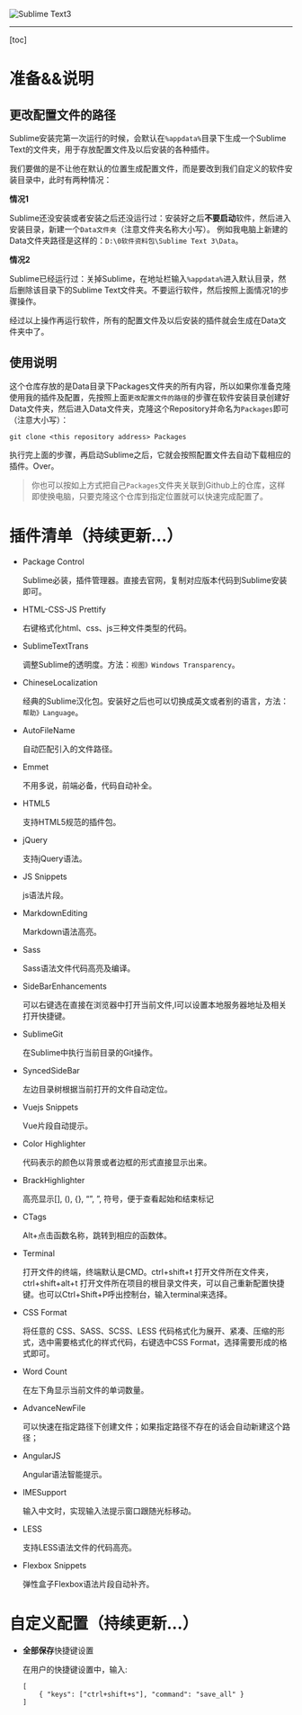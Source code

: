 ![Sublime Text3](http://i1.piimg.com/583407/ba5f8509ca26b79bs.png)

---

[toc]

# 准备&&说明
## 更改配置文件的路径
Sublime安装完第一次运行的时候，会默认在`%appdata%`目录下生成一个Sublime Text的文件夹，用于存放配置文件及以后安装的各种插件。

我们要做的是不让他在默认的位置生成配置文件，而是要改到我们自定义的软件安装目录中，此时有两种情况：

**情况1**

 Sublime还没安装或者安装之后还没运行过：安装好之后**不要启动**软件，然后进入安装目录，新建一个`Data文件夹`（注意文件夹名称大小写）。
例如我电脑上新建的Data文件夹路径是这样的：`D:\0软件资料包\Sublime Text 3\Data`。

**情况2**

Sublime已经运行过：关掉Sublime，在地址栏输入`%appdata%`进入默认目录，然后删除该目录下的Sublime Text文件夹。不要运行软件，然后按照上面情况1的步骤操作。

经过以上操作再运行软件，所有的配置文件及以后安装的插件就会生成在Data文件夹中了。

## 使用说明
这个仓库存放的是Data目录下Packages文件夹的所有内容，所以如果你准备克隆使用我的插件及配置，先按照上面`更改配置文件的路径`的步骤在软件安装目录创建好Data文件夹，然后进入Data文件夹，克隆这个Repository并命名为`Packages`即可（注意大小写）：

```
git clone <this repository address> Packages
```

执行完上面的步骤，再启动Sublime之后，它就会按照配置文件去自动下载相应的插件。Over。

> 你也可以按如上方式把自己`Packages`文件夹关联到Github上的仓库，这样即使换电脑，只要克隆这个仓库到指定位置就可以快速完成配置了。

# 插件清单（持续更新...）

- Package Control

	Sublime必装，插件管理器。直接去官网，复制对应版本代码到Sublime安装即可。
- HTML-CSS-JS Prettify

	右键格式化html、css、js三种文件类型的代码。
- SublimeTextTrans

	调整Sublime的透明度。方法：`视图》Windows Transparency`。

- ChineseLocalization

	经典的Sublime汉化包。安装好之后也可以切换成英文或者别的语言，方法：`帮助》Language`。
- AutoFileName

	自动匹配引入的文件路径。
- Emmet

	不用多说，前端必备，代码自动补全。
- HTML5

	支持HTML5规范的插件包。
- jQuery

	支持jQuery语法。
- JS Snippets

	js语法片段。
- MarkdownEditing

	Markdown语法高亮。
- Sass

	Sass语法文件代码高亮及编译。
- SideBarEnhancements

	可以右键选在直接在浏览器中打开当前文件,l可以设置本地服务器地址及相关打开快捷键。
- SublimeGit

	在Sublime中执行当前目录的Git操作。
- SyncedSideBar

	左边目录树根据当前打开的文件自动定位。
- Vuejs Snippets

	Vue片段自动提示。
- Color Highlighter

	代码表示的颜色以背景或者边框的形式直接显示出来。
- BrackHighlighter

	高亮显示[], (), {}, “”, ”, <tag></tag>符号，便于查看起始和结束标记
- CTags

	Alt+点击函数名称，跳转到相应的函数体。
- Terminal

	打开文件的终端，终端默认是CMD。ctrl+shift+t 打开文件所在文件夹，ctrl+shift+alt+t 打开文件所在项目的根目录文件夹，可以自己重新配置快捷键。也可以Ctrl+Shift+P呼出控制台，输入terminal来选择。
- CSS Format

	将任意的 CSS、SASS、SCSS、LESS 代码格式化为展开、紧凑、压缩的形式，选中需要格式化的样式代码，右键选中CSS Format，选择需要形成的格式即可。
	
- Word Count

	在左下角显示当前文件的单词数量。
- AdvanceNewFile

	可以快速在指定路径下创建文件；如果指定路径不存在的话会自动新建这个路径；
- AngularJS

	Angular语法智能提示。

- IMESupport

	输入中文时，实现输入法提示窗口跟随光标移动。

- LESS

	支持LESS语法文件的代码高亮。

- Flexbox Snippets

	弹性盒子Flexbox语法片段自动补齐。

# 自定义配置（持续更新...）
- **全部保存**快捷键设置

	在用户的快捷键设置中，输入:
	
	```
	[
		{ "keys": ["ctrl+shift+s"], "command": "save_all" }
	]
	```